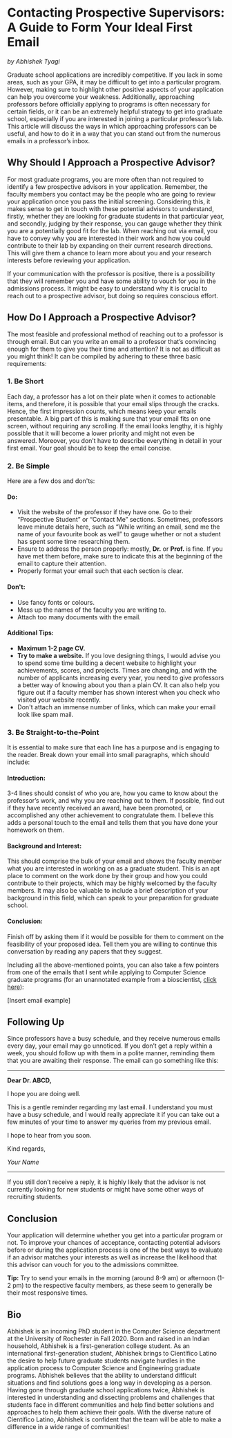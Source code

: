 # Contacting Prospective Supervisors: A Guide to Form Your Ideal First Email

*by Abhishek Tyagi*

Graduate school applications are incredibly competitive. If you lack in some areas, such as your GPA, it may be difficult to get into a particular program. However, making sure to highlight other positive aspects of your application can help you overcome your weakness. Additionally, approaching professors before officially applying to programs is often necessary for certain fields, or it can be an extremely helpful strategy to get into graduate school, especially if you are interested in joining a particular professor’s lab. This article will discuss the ways in which approaching professors can be useful, and how to do it in a way that you can stand out from the numerous emails in a professor’s inbox.

## Why Should I Approach a Prospective Advisor?

For most graduate programs, you are more often than not required to identify a few prospective advisors in your application. Remember, the faculty members you contact may be the people who are going to review your application once you pass the initial screening. Considering this, it makes sense to get in touch with these potential advisors to understand, firstly, whether they are looking for graduate students in that particular year, and secondly, judging by their response, you can gauge whether they think you are a potentially good fit for the lab. When reaching out via email, you have to convey why you are interested in their work and how you could contribute to their lab by expanding on their current research directions. This will give them a chance to learn more about you and your research interests before reviewing your application.

If your communication with the professor is positive, there is a possibility that they will remember you and have some ability to vouch for you in the admissions process. It might be easy to understand why it is crucial to reach out to a prospective advisor, but doing so requires conscious effort.

## How Do I Approach a Prospective Advisor?

The most feasible and professional method of reaching out to a professor is through email. But can you write an email to a professor that’s convincing enough for them to give you their time and attention? It is not as difficult as you might think! It can be compiled by adhering to these three basic requirements:

### 1. **Be Short**

Each day, a professor has a lot on their plate when it comes to actionable items, and therefore, it is possible that your email slips through the cracks. Hence, the first impression counts, which means keep your emails presentable. A big part of this is making sure that your email fits on one screen, without requiring any scrolling. If the email looks lengthy, it is highly possible that it will become a lower priority and might not even be answered. Moreover, you don’t have to describe everything in detail in your first email. Your goal should be to keep the email concise.

### 2. **Be Simple**

Here are a few dos and don'ts:

#### **Do:**

- Visit the website of the professor if they have one. Go to their “Prospective Student” or “Contact Me” sections. Sometimes, professors leave minute details here, such as “While writing an email, send me the name of your favourite book as well” to gauge whether or not a student has spent some time researching them.
- Ensure to address the person properly: mostly, **Dr.** or **Prof.** is fine. If you have met them before, make sure to indicate this at the beginning of the email to capture their attention.
- Properly format your email such that each section is clear.

#### **Don't:**

- Use fancy fonts or colours.
- Mess up the names of the faculty you are writing to.
- Attach too many documents with the email.

#### Additional Tips:

- **Maximum 1-2 page CV.**
- **Try to make a website.** If you love designing things, I would advise you to spend some time building a decent website to highlight your achievements, scores, and projects. Times are changing, and with the number of applicants increasing every year, you need to give professors a better way of knowing about you than a plain CV. It can also help you figure out if a faculty member has shown interest when you check who visited your website recently.
- Don't attach an immense number of links, which can make your email look like spam mail.

### 3. **Be Straight-to-the-Point**

It is essential to make sure that each line has a purpose and is engaging to the reader. Break down your email into small paragraphs, which should include:

#### **Introduction:**

3-4 lines should consist of who you are, how you came to know about the professor’s work, and why you are reaching out to them. If possible, find out if they have recently received an award, have been promoted, or accomplished any other achievement to congratulate them. I believe this adds a personal touch to the email and tells them that you have done your homework on them.

#### **Background and Interest:**

This should comprise the bulk of your email and shows the faculty member what you are interested in working on as a graduate student. This is an apt place to comment on the work done by their group and how you could contribute to their projects, which may be highly welcomed by the faculty members. It may also be valuable to include a brief description of your background in this field, which can speak to your preparation for graduate school.

#### **Conclusion:**

Finish off by asking them if it would be possible for them to comment on the feasibility of your proposed idea. Tell them you are willing to continue this conversation by reading any papers that they suggest.

Including all the above-mentioned points, you can also take a few pointers from one of the emails that I sent while applying to Computer Science graduate programs (for an unannotated example from a bioscientist, [click here](#)):

[Insert email example]

## Following Up

Since professors have a busy schedule, and they receive numerous emails every day, your email may go unnoticed. If you don’t get a reply within a week, you should follow up with them in a polite manner, reminding them that you are awaiting their response. The email can go something like this:

---

**Dear Dr. ABCD,**

I hope you are doing well.

This is a gentle reminder regarding my last email. I understand you must have a busy schedule, and I would really appreciate it if you can take out a few minutes of your time to answer my queries from my previous email.

I hope to hear from you soon.

Kind regards,

*Your Name*

---

If you still don’t receive a reply, it is highly likely that the advisor is not currently looking for new students or might have some other ways of recruiting students.

## Conclusion

Your application will determine whether you get into a particular program or not. To improve your chances of acceptance, contacting potential advisors before or during the application process is one of the best ways to evaluate if an advisor matches your interests as well as increase the likelihood that this advisor can vouch for you to the admissions committee.

**Tip:** Try to send your emails in the morning (around 8-9 am) or afternoon (1-2 pm) to the respective faculty members, as these seem to generally be their most responsive times.

## Bio

Abhishek is an incoming PhD student in the Computer Science department at the University of Rochester in Fall 2020. Born and raised in an Indian household, Abhishek is a first-generation college student. As an international first-generation student, Abhishek brings to Científico Latino the desire to help future graduate students navigate hurdles in the application process to Computer Science and Engineering graduate programs. Abhishek believes that the ability to understand difficult situations and find solutions goes a long way in developing as a person. Having gone through graduate school applications twice, Abhishek is interested in understanding and dissecting problems and challenges that students face in different communities and help find better solutions and approaches to help them achieve their goals. With the diverse nature of Científico Latino, Abhishek is confident that the team will be able to make a difference in a wide range of communities!
